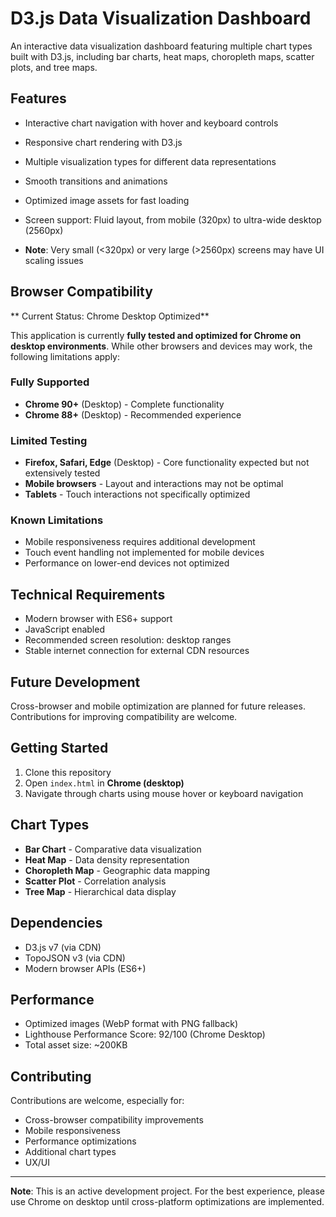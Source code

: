 # D3.js Data Visualization Dashboard

An interactive data visualization dashboard featuring multiple chart types built with D3.js, including bar charts, heat maps, choropleth maps, scatter plots, and tree maps.

## Features

- Interactive chart navigation with hover and keyboard controls
- Responsive chart rendering with D3.js
- Multiple visualization types for different data representations
- Smooth transitions and animations
- Optimized image assets for fast loading
- Screen support: Fluid layout, from mobile (320px) to ultra-wide desktop (2560px)

- **Note**: Very small (<320px) or very large (>2560px) screens may have UI scaling issues

## Browser Compatibility

** Current Status: Chrome Desktop Optimized**

This application is currently **fully tested and optimized for Chrome on desktop environments**. While other browsers and devices may work, the following limitations apply:

### Fully Supported

- **Chrome 90+** (Desktop) - Complete functionality
- **Chrome 88+** (Desktop) - Recommended experience

### Limited Testing

- **Firefox, Safari, Edge** (Desktop) - Core functionality expected but not extensively tested
- **Mobile browsers** - Layout and interactions may not be optimal
- **Tablets** - Touch interactions not specifically optimized

### Known Limitations

- Mobile responsiveness requires additional development
- Touch event handling not implemented for mobile devices
- Performance on lower-end devices not optimized

## Technical Requirements

- Modern browser with ES6+ support
- JavaScript enabled
- Recommended screen resolution: desktop ranges
- Stable internet connection for external CDN resources

## Future Development

Cross-browser and mobile optimization are planned for future releases. Contributions for improving compatibility are welcome.

## Getting Started

1. Clone this repository
2. Open `index.html` in **Chrome (desktop)**
3. Navigate through charts using mouse hover or keyboard navigation

## Chart Types

- **Bar Chart** - Comparative data visualization
- **Heat Map** - Data density representation
- **Choropleth Map** - Geographic data mapping
- **Scatter Plot** - Correlation analysis
- **Tree Map** - Hierarchical data display

## Dependencies

- D3.js v7 (via CDN)
- TopoJSON v3 (via CDN)
- Modern browser APIs (ES6+)

## Performance

- Optimized images (WebP format with PNG fallback)
- Lighthouse Performance Score: 92/100 (Chrome Desktop)
- Total asset size: ~200KB

## Contributing

Contributions are welcome, especially for:

- Cross-browser compatibility improvements
- Mobile responsiveness
- Performance optimizations
- Additional chart types
- UX/UI

---

**Note**: This is an active development project. For the best experience, please use Chrome on desktop until cross-platform optimizations are implemented.
